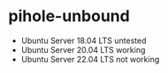 # pihole-unbound

 * Ubuntu Server 18.04 LTS untested
 * Ubuntu Server 20.04 LTS working
 * Ubuntu Server 22.04 LTS not working
